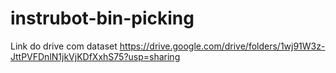 # instrubot-bin-picking

Link do drive com dataset https://drive.google.com/drive/folders/1wj91W3z-JttPVFDnlN1jkVjKDfXxhS75?usp=sharing

